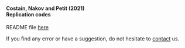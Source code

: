 
#### Costain, Nakov and Petit (2021)<br>Replication codes

README file [here](https://github.com/borjapetit/costainnakovpetit2021/blob/main/README.pdf)
 
If you find any error or have a suggestion, do not hesitate to [contact](mailto:bpetit@cunef.edu) us.
